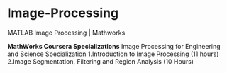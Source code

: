 # Image-Processing
MATLAB Image Processing | Mathworks

**MathWorks Coursera Specializations**
Image Processing for Engineering and Science Specialization
    1.Introduction to Image Processing (11 hours)
    2.Image Segmentation, Filtering and Region Analysis (10 Hours)

